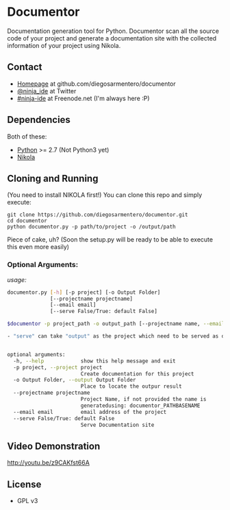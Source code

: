 Documentor
==========

Documentation generation tool for Python.
Documentor scan all the source code of your project and generate a documentation 
site with the collected information of your project using Nikola.

## Contact

-   [Homepage](https://github.com/diegosarmentero/documentor) at github.com/diegosarmentero/documentor
-   [@ninja\_ide](https://twitter.com/diegosarmentero) at Twitter
-   [#ninja-ide](irc://freenode.net/ninja-ide) at Freenode.net (I'm always here :P)

## Dependencies

Both of these:

-   [Python](http://python.org/) >= 2.7 (Not Python3 yet)
-   [Nikola](http://nikola.ralsina.com.ar/)


## Cloning and Running

(You need to install NIKOLA first!)
You can clone this repo and simply execute:

    git clone https://github.com/diegosarmentero/documentor.git
    cd documentor
    python documentor.py -p path/to/project -o /output/path

Piece of cake, uh?
(Soon the setup.py will be ready to be able to execute this even more easily)

### Optional Arguments:

*usage:*
```bash
documentor.py [-h] [-p project] [-o Output Folder]
              [--projectname projectname] 
              [--email email]
              [--serve False/True: default False]

$documentor -p project_path -o output_path [--projectname name, --email address --serve=True/False]

- "serve" can take "output" as the project which need to be served as documentation


optional arguments:
  -h, --help            show this help message and exit
  -p project, --project project
                        Create documentation for this project
  -o Output Folder, --output Output Folder
                        Place to locate the outpur result
  --projectname projectname
                        Project Name, if not provided the name is
                        generatedusing: documentor_PATHBASENAME
  --email email         email address of the project
  --serve False/True: default False
                        Serve Documentation site
```

## Video Demonstration

http://youtu.be/z9CAKfst66A

## License

-   GPL v3
